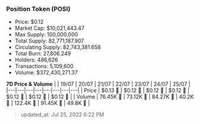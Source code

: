 
  ### Position Token (POSI)
  - Price: $0.12
  - Market Cap: $10,021,443.47
  - Max Supply: 100,000,000
  - Total Supply: 82,771,187.907
  - Circulating Supply: 82,743,381.658
  - Total Burn: 27,806.249
  - Holders: 486,626
  - Transactions: 5,109,600
  - Volume: $372,430,271.37

  **7D Price & Volume**
  | | 19&#x2F;07 | 20&#x2F;07 | 21&#x2F;07 | 22&#x2F;07 | 23&#x2F;07 | 24&#x2F;07 | 25&#x2F;07 |
  |---|---|---|---|---|---|---|---|
  | Price | $0.13 🚀 | $0.12 🔻 | $0.12 🔻 | $0.12 🔻 | $0.12 🚀 | $0.12 🚀 | $0.12 🔻 |
  | Volume | 76.45K 🔻 | 73.12K 🔻 | 84.27K 🚀 | 40.2K 🔻 | 122.4K 🚀 | 91.45K 🔻 | 49.8K 🔻 |

  > updated_at: Jul 25, 2022 6:22 PM

